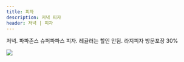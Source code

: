 ```yaml
---
title: 피자 
description: 저녁 피자 
header: 저녁 | 피자 
---
```


저녁. 파파존스 슈퍼파파스 피자. 레귤러는 할인 안됨. 라지피자 방문포장 30% 

![](http://scontent.cdninstagram.com/t51.2885-15/s480x480/e35/16789348_383594608682350_2104668540660350976_n.jpg?ig_cache_key=MTQ2MDEyOTU2NDA4NzkwODI2MA%3D%3D.2)



